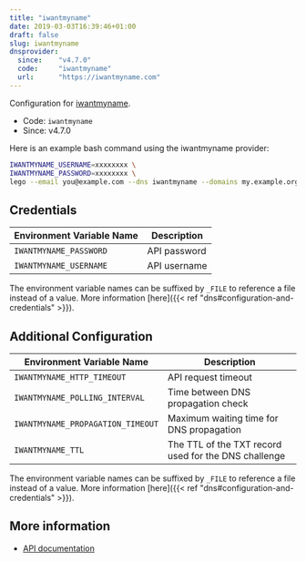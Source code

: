 ```yaml
---
title: "iwantmyname"
date: 2019-03-03T16:39:46+01:00
draft: false
slug: iwantmyname
dnsprovider:
  since:    "v4.7.0"
  code:     "iwantmyname"
  url:      "https://iwantmyname.com"
---
```


<!-- THIS DOCUMENTATION IS AUTO-GENERATED. PLEASE DO NOT EDIT. -->
<!-- providers/dns/iwantmyname/iwantmyname.toml -->
<!-- THIS DOCUMENTATION IS AUTO-GENERATED. PLEASE DO NOT EDIT. -->


Configuration for [iwantmyname](https://iwantmyname.com).


<!--more-->

- Code: `iwantmyname`
- Since: v4.7.0


Here is an example bash command using the iwantmyname provider:

```bash
IWANTMYNAME_USERNAME=xxxxxxxx \
IWANTMYNAME_PASSWORD=xxxxxxxx \
lego --email you@example.com --dns iwantmyname --domains my.example.org run
```




## Credentials

| Environment Variable Name | Description |
|-----------------------|-------------|
| `IWANTMYNAME_PASSWORD` | API password |
| `IWANTMYNAME_USERNAME` | API username |

The environment variable names can be suffixed by `_FILE` to reference a file instead of a value.
More information [here]({{< ref "dns#configuration-and-credentials" >}}).


## Additional Configuration

| Environment Variable Name | Description |
|--------------------------------|-------------|
| `IWANTMYNAME_HTTP_TIMEOUT` | API request timeout |
| `IWANTMYNAME_POLLING_INTERVAL` | Time between DNS propagation check |
| `IWANTMYNAME_PROPAGATION_TIMEOUT` | Maximum waiting time for DNS propagation |
| `IWANTMYNAME_TTL` | The TTL of the TXT record used for the DNS challenge |

The environment variable names can be suffixed by `_FILE` to reference a file instead of a value.
More information [here]({{< ref "dns#configuration-and-credentials" >}}).




## More information

- [API documentation](https://iwantmyname.com/developer/domain-dns-api)

<!-- THIS DOCUMENTATION IS AUTO-GENERATED. PLEASE DO NOT EDIT. -->
<!-- providers/dns/iwantmyname/iwantmyname.toml -->
<!-- THIS DOCUMENTATION IS AUTO-GENERATED. PLEASE DO NOT EDIT. -->
